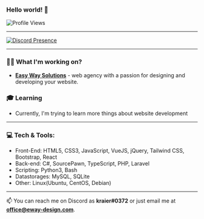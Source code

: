 ### Hello world! 👋
![Profile Views](https://komarev.com/ghpvc/?username=ImKraier&color=4396e8&style=flat-square)

---

[![Discord Presence](https://lanyard-profile-readme.vercel.app/api/392349430788915200)](https://discord.com/users/392349430788915200)

---
### 👨‍💻 What I'm working on?
- <a href="https://eway-design.com/">**Easy Way Solutions**</a> - web agency with a passion for designing and developing your website.

### 🎓 Learning
- Currently, I'm trying to learn more things about website development

---

### 💻 Tech & Tools:

 - Front-End: HTML5, CSS3, JavaScript, VueJS, jQuery, Tailwind CSS, Bootstrap, React
 - Back-end: C#, SourcePawn, TypeScript, PHP, Laravel
 - Scripting: Python3, Bash
 - Datastorages: MySQL, SQLite
 - Other: Linux(Ubuntu, CentOS, Debian)
  ---
📫 You can reach me on Discord as **kraier#0372** or just email me at **office@eway-design.com**.
